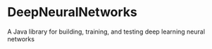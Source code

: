 # DeepNeuralNetworks
 A Java library for building, training, and testing deep learning neural networks
